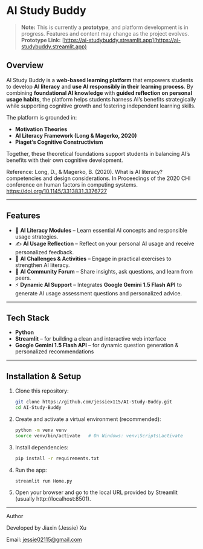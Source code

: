 # AI Study Buddy

> **Note:** This is currently a **prototype**, and platform development is in progress. Features and content may change as the project evolves.  
> **Prototype Link:** [https://ai-studybuddy.streamlit.app](https://ai-studybuddy.streamlit.app)

## Overview  
AI Study Buddy is a **web-based learning platform** that empowers students to develop **AI literacy** and **use AI responsibly in their learning process**. By combining **foundational AI knowledge** with **guided reflection on personal usage habits**, the platform helps students harness AI’s benefits strategically while supporting cognitive growth and fostering independent learning skills.

The platform is grounded in:  
- **Motivation Theories**  
- **AI Literacy Framework (Long & Magerko, 2020)**  
- **Piaget’s Cognitive Constructivism**  

Together, these theoretical foundations support students in balancing AI’s benefits with their own cognitive development.  

Reference: Long, D., & Magerko, B. (2020). What is AI literacy? competencies and design considerations. In Proceedings of the 2020 CHI conference on human factors in computing systems. https://doi.org/10.1145/3313831.3376727

---

## Features  
- 📖 **AI Literacy Modules** – Learn essential AI concepts and responsible usage strategies.  
- ✍️ **AI Usage Reflection** – Reflect on your personal AI usage and receive personalized feedback.  
- 🎯 **AI Challenges & Activities** – Engage in practical exercises to strengthen AI literacy.  
- 💬 **AI Community Forum** – Share insights, ask questions, and learn from peers.  
- ⚡ **Dynamic AI Support** – Integrates **Google Gemini 1.5 Flash API** to generate AI usage assessment questions and personalized advice.  

---

## Tech Stack  
- **Python**  
- **Streamlit** – for building a clean and interactive web interface  
- **Google Gemini 1.5 Flash API** – for dynamic question generation & personalized recommendations  

---

## Installation & Setup  

1. Clone this repository:  
   ```bash
   git clone https://github.com/jessiex115/AI-Study-Buddy.git
   cd AI-Study-Buddy
2. Create and activate a virtual environment (recommended):
   ```bash
   python -m venv venv
   source venv/bin/activate   # On Windows: venv\Scripts\activate
3. Install dependencies:
   ```bash
   pip install -r requirements.txt
4. Run the app:
   ```bash
   streamlit run Home.py
5. Open your browser and go to the local URL provided by Streamlit (usually http://localhost:8501).

---

Author

Developed by Jiaxin (Jessie) Xu

Email: jessie02115@gmail.com
